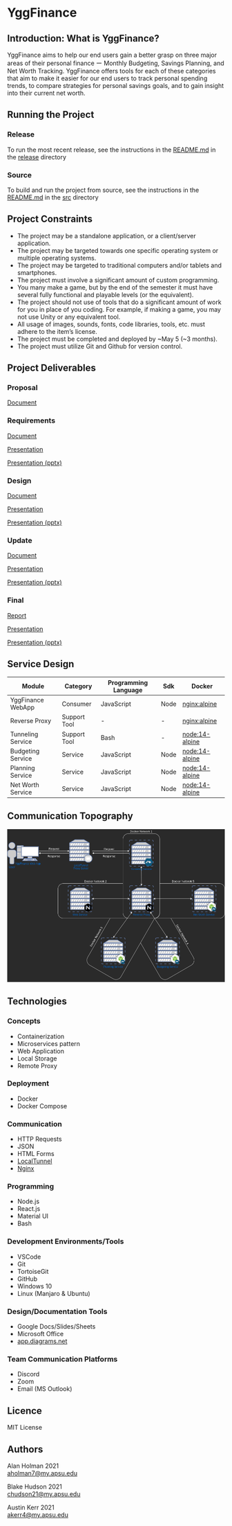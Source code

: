 # YggFinance

## Introduction: What is YggFinance?

YggFinance aims to help our end users gain a better grasp on three major areas of their personal finance ー Monthly Budgeting, Savings Planning, and Net Worth Tracking. YggFinance offers tools for each of these categories that aim to make it easier for our end users to track personal spending trends, to compare strategies for personal savings goals, and to gain insight into their current net worth.

## Running the Project

### Release

To run the most recent release, see the instructions in the [README.md](release/README.md) in the [release](./release) directory

### Source

To build and run the project from source, see the instructions in the [README.md](src/README.md) in the [src](./src) directory

## Project Constraints

- The project may be a standalone application, or a client/server application.
- The project may be targeted towards one specific operating system or multiple operating systems.
- The project may be targeted to traditional computers and/or tablets and smartphones.
- The project must involve a significant amount of custom programming.
- You many make a game, but by the end of the semester it must have several fully functional and playable levels (or the equivalent).
- The project should not use of tools that do a significant amount of work for you in place of you coding.  For example, if making a game, you may not use Unity or any equivalent tool.
- All usage of images, sounds, fonts, code libraries, tools, etc. must adhere to the item’s license.
- The project must be completed and deployed by ~May 5 (~3 months).
- The project must utilize Git and Github for version control.

## Project Deliverables

### Proposal

[Document](documentation/docs/Proposal.pdf)

### Requirements

[Document](documentation/docs/Requirements.pdf)

[Presentation](documentation/presentations/Requirements.pdf)

[Presentation (pptx)](documentation/presentations/Requirements.pptx)

### Design

[Document](documentation/docs/Design.pdf)

[Presentation](documentation/presentations/Design.pdf)

[Presentation (pptx)](documentation/presentations/Design.pptx)

### Update

[Document](documentation/docs/Update.pdf)

[Presentation](documentation/presentations/Update.pdf)

[Presentation (pptx)](documentation/presentations/Update.pptx)

### Final

[Report](documentation/docs/Final_Report.pdf)

[Presentation](documentation/presentations/Final_Presentation.pdf)

[Presentation (pptx)](documentation/presentations/Final_Presentation.pptx)

## Service Design

| Module             | Category     | Programming Language | Sdk      | Docker                            |
| ------------------ | ------------ | -------------------- | ----------- | ------------------------------------------------ |
| YggFinance WebApp  | Consumer     | JavaScript           | Node        | [nginx:alpine](https://hub.docker.com/_/nginx)   |
| Reverse Proxy      | Support Tool | -                    | -           | [nginx:alpine](https://hub.docker.com/_/nginx)   |
| Tunneling Service  | Support Tool | Bash                 | -           | [node:14-alpine](https://hub.docker.com/_/node) |
| Budgeting Service  | Service      | JavaScript           | Node        | [node:14-alpine](https://hub.docker.com/_/node)  |
| Planning Service   | Service      | JavaScript           | Node        | [node:14-alpine](https://hub.docker.com/_/node)  |
| Net Worth Service  | Service      | JavaScript           | Node        | [node:14-alpine](https://hub.docker.com/_/node)  |

## Communication Topography

![Topology](documentation/images/YggFinance-System-Topology-Final-v2.png)

## Technologies

### Concepts

- Containerization
- Microservices pattern
- Web Application
- Local Storage
- Remote Proxy

### Deployment

- Docker
- Docker Compose

### Communication

- HTTP Requests
- JSON
- HTML Forms
- [LocalTunnel](https://localtunnel.github.io/www/)
- [Nginx](https://www.nginx.com/)

### Programming

- Node.js
- React.js
- Material UI
- Bash

### Development Environments/Tools

- VSCode
- Git
- TortoiseGit
- GitHub
- Windows 10
- Linux (Manjaro & Ubuntu)

### Design/Documentation Tools

- Google Docs/Slides/Sheets
- Microsoft Office
- [app.diagrams.net](app.diagrams.net)

### Team Communication Platforms

- Discord
- Zoom
- Email (MS Outlook)

## Licence

MIT License

## Authors

Alan Holman 2021  
aholman7@my.apsu.edu

Blake Hudson 2021  
chudson21@my.apsu.edu

Austin Kerr 2021  
akerr4@my.apsu.edu
